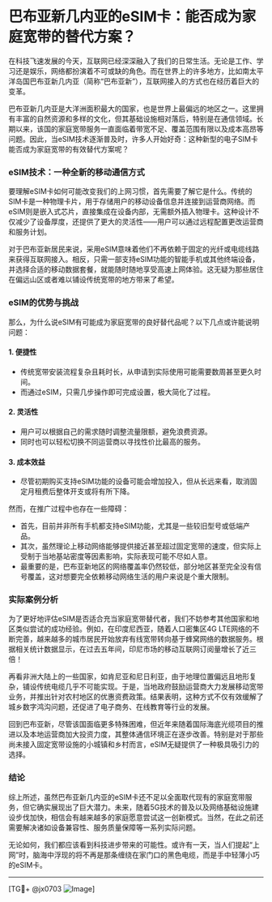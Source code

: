 # 巴布亚新几内亚的eSIM卡：能否成为家庭宽带的替代方案？

在科技飞速发展的今天，互联网已经深深融入了我们的日常生活。无论是工作、学习还是娱乐，网络都扮演着不可或缺的角色。而在世界上的许多地方，比如南太平洋岛国巴布亚新几内亚（简称“巴布亚新”），互联网接入的方式也在经历着巨大的变革。

巴布亚新几内亚是大洋洲面积最大的国家，也是世界上最偏远的地区之一。这里拥有丰富的自然资源和多样的文化，但其基础设施相对落后，特别是在通信领域。长期以来，该国的家庭宽带服务一直面临着带宽不足、覆盖范围有限以及成本高昂等问题。因此，当eSIM技术逐渐普及时，许多人开始好奇：这种新型的电子SIM卡能否成为家庭宽带的有效替代方案呢？

### eSIM技术：一种全新的移动通信方式

要理解eSIM卡如何可能改变我们的上网习惯，首先需要了解它是什么。传统的SIM卡是一种物理卡片，用于存储用户的移动设备信息并连接到运营商网络。而eSIM则是嵌入式芯片，直接集成在设备内部，无需额外插入物理卡。这种设计不仅减少了设备厚度，还提供了更大的灵活性——用户可以通过远程配置更改运营商和服务计划。

对于巴布亚新居民来说，采用eSIM意味着他们不再依赖于固定的光纤或电缆线路来获得互联网接入。相反，只需一部支持eSIM功能的智能手机或其他终端设备，并选择合适的移动数据套餐，就能随时随地享受高速上网体验。这无疑为那些居住在偏远山区或者难以铺设传统宽带的地方带来了希望。

### eSIM的优势与挑战

那么，为什么说eSIM有可能成为家庭宽带的良好替代品呢？以下几点或许能说明问题：

#### 1. **便捷性**
   - 传统宽带安装流程复杂且耗时长，从申请到实际使用可能需要数周甚至更久时间。
   - 而通过eSIM，只需几步操作即可完成设置，极大简化了过程。

#### 2. **灵活性**
   - 用户可以根据自己的需求随时调整流量限额，避免浪费资源。
   - 同时也可以轻松切换不同运营商以寻找性价比最高的服务。

#### 3. **成本效益**
   - 尽管初期购买支持eSIM功能的设备可能会增加投入，但从长远来看，取消固定月租费后整体开支或将有所下降。

然而，在推广过程中也存在一些障碍：
- 首先，目前并非所有手机都支持eSIM功能，尤其是一些较旧型号或低端产品。
- 其次，虽然理论上移动网络能够提供接近甚至超过固定宽带的速度，但实际上受制于当地基站密度等因素影响，实际表现可能不尽如人意。
- 最重要的是，巴布亚新地区的网络覆盖率仍然较低，部分地区甚至完全没有信号覆盖，这对想要完全依赖移动网络生活的用户来说是个重大限制。

### 实际案例分析

为了更好地评估eSIM是否适合充当家庭宽带替代者，我们不妨参考其他国家和地区类似尝试的成功经验。例如，在印度尼西亚，随着人口密集区4G LTE网络的不断完善，越来越多的城市居民开始放弃有线宽带转向基于蜂窝网络的数据服务。根据相关统计数据显示，在过去五年间，印尼市场的移动互联网订阅量增长了近三倍！

再看非洲大陆上的一些国家，如肯尼亚和尼日利亚，由于地理位置偏远且地形复杂，铺设传统电缆几乎不可能实现。于是，当地政府鼓励运营商大力发展移动宽带业务，并推出针对农村地区的优惠资费政策。结果表明，这种方式不仅有效缓解了城乡数字鸿沟问题，还促进了电子商务、在线教育等行业的发展。

回到巴布亚新，尽管该国面临更多特殊困难，但近年来随着国际海底光缆项目的推进以及本地运营商加大投资力度，其整体通信环境正在逐步改善。特别是对于那些尚未接入固定宽带设施的小城镇和乡村而言，eSIM无疑提供了一种极具吸引力的选择。

### 结论

综上所述，虽然巴布亚新几内亚的eSIM卡还不足以全面取代现有的家庭宽带服务，但它确实展现出了巨大潜力。未来，随着5G技术的普及以及网络基础设施建设步伐加快，相信会有越来越多的家庭愿意尝试这一创新模式。当然，在此之前还需要解决诸如设备兼容性、服务质量保障等一系列实际问题。

无论如何，我们都应该看到科技进步带来的可能性。或许有一天，当人们提起“上网”时，脑海中浮现的将不再是那条缠绕在家门口的黑色电缆，而是手中轻薄小巧的eSIM卡。

---

[TG💪+ @jx0703 ![Image](https://github.com/user-attachments/assets/dbca1d08-cadb-493c-b0ec-ad6f7a83f270)]